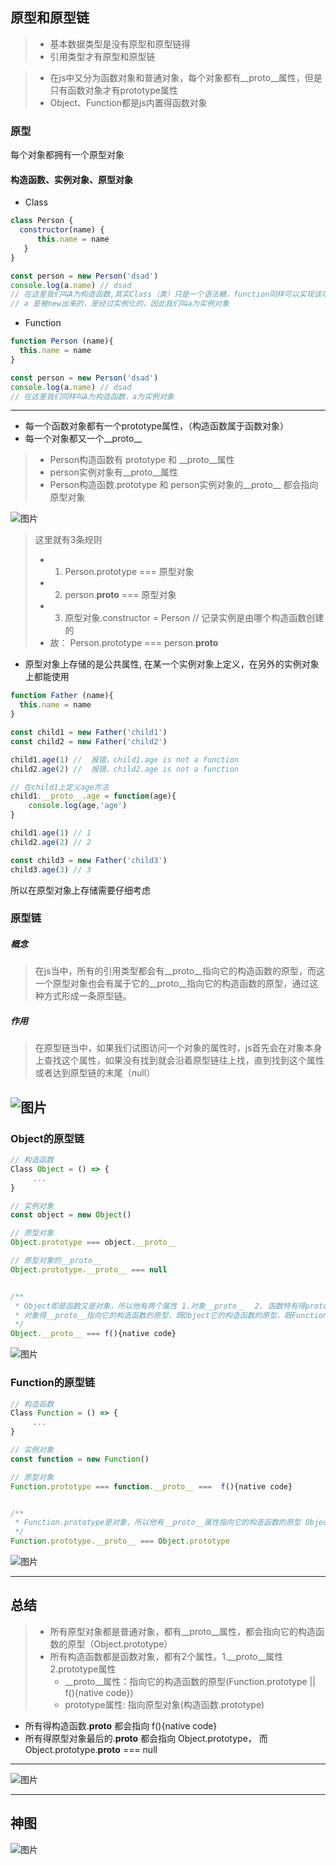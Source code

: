 ## 原型和原型链

> - 基本数据类型是没有原型和原型链得
> - 引用类型才有原型和原型链

> - 在js中又分为函数对象和普通对象，每个对象都有__proto__属性，但是只有函数对象才有prototype属性
> - Object、Function都是js内置得函数对象

### 原型

每个对象都拥有一个原型对象

#### 构造函数、实例对象、原型对象
- Class
```js
class Person {
  constructor(name) { 
      this.name = name
   }
}

const person = new Person('dsad')
console.log(a.name) // dsad
// 在这里我们叫A为构造函数,其实Class（类）只是一个语法糖，function同样可以实现该功能
// a 是被new出来的，是经过实例化的，因此我们叫a为实例对象
```

- Function
```js
function Person (name){
  this.name = name
}

const person = new Person('dsad')
console.log(a.name) // dsad
// 在这里我们同样叫A为构造函数，a为实例对象
```
---

- 每一个函数对象都有一个prototype属性，（构造函数属于函数对象）
- 每一个对象都又一个__proto__

> - Person构造函数有 prototype 和 __proto__属性
> - person实例对象有__proto__属性
> - Person构造函数.prototype  和 person实例对象的__proto__ 都会指向原型对象

![图片](../../../public/js02.png)

> 这里就有3条规则
> - 1. Person.prototype === 原型对象
> - 2. person.__proto__ === 原型对象
> - 3. 原型对象.constructor = Person // 记录实例是由哪个构造函数创建的
> - 故： Person.prototype === person.__proto__


- 原型对象上存储的是公共属性, 在某一个实例对象上定义，在另外的实例对象上都能使用
```js
function Father (name){
  this.name = name
}

const child1 = new Father('child1')
const child2 = new Father('child2')

child1.age(1) //  报错，child1.age is not a function
child2.age(2) //  报错，child2.age is not a function

// 在child1上定义age方法
child1.__proto__.age = function(age){
    console.log(age,'age')
}

child1.age(1) // 1
child2.age(2) // 2

const child3 = new Father('child3')
child3.age(3) // 3

```
所以在原型对象上存储需要仔细考虑


### 原型链

##### 概念
> 在js当中，所有的引用类型都会有__proto__指向它的构造函数的原型，而这一个原型对象也会有属于它的__proto__指向它的构造函数的原型，通过这种方式形成一条原型链。

##### 作用
> 在原型链当中，如果我们试图访问一个对象的属性时，js首先会在对象本身上查找这个属性，如果没有找到就会沿着原型链往上找，直到找到这个属性或者达到原型链的末尾（null）

![图片](../../../public/js03.png)
---

### Object的原型链

```js
// 构造函数
Class Object = () => {
     ...
}

// 实例对象
const object = new Object()

// 原型对象
Object.prototype === object.__proto__

// 原型对象的__proto__
Object.prototype.__proto__ === null


/**
 * Object即是函数又是对象，所以他有两个属性 1.对象__proto__  2. 函数特有得prototype 
 * 对象得__proto__指向它的构造函数的原型，既Object它的构造函数的原型，既Function.prototype(),我们也叫f(){native code}
 */
Object.__proto__ === f(){native code}

```

![图片](../../../public/js04.png)

### Function的原型链
```js
// 构造函数
Class Function = () => {
     ...
}

// 实例对象
const function = new Function()

// 原型对象
Function.prototype === function.__proto__ ===  f(){native code}


/**
 * Function.prototype是对象，所以他有__proto__属性指向它的构造函数的原型 Object.prototype()
 */
Function.prototype.__proto__ === Object.prototype

```


![图片](../../../public/js05.png)

--- 

## 总结
> - 所有原型对象都是普通对象，都有__proto__属性，都会指向它的构造函数的原型（Object.prototype）
> - 所有构造函数都是函数对象，都有2个属性。1.__proto__属性 2.prototype属性
>     - __proto__属性：指向它的构造函数的原型(Function.prototype || f(){native code})
>     - prototype属性: 指向原型对象(构造函数.prototype)

- 所有得构造函数.__proto__ 都会指向 f(){native code}
- 所有得原型对象最后的.__proto__ 都会指向 Object.prototype， 而 Object.prototype.__proto__ === null
---
![图片](../../../public/js07.png)

---
## 神图
![图片](../../../public/js06.png)
